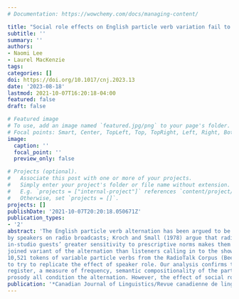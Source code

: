```yaml
---
# Documentation: https://wowchemy.com/docs/managing-content/

title: "Social role effects on English particle verb variation fail to replicate"
subtitle: ''
summary: ''
authors:
- Naomi Lee
- Laurel MacKenzie
tags:
categories: []
doi: https://doi.org/10.1017/cnj.2023.13
date: '2023-08-18'
lastmod: 2021-10-07T16:20:18-04:00
featured: false
draft: false

# Featured image
# To use, add an image named `featured.jpg/png` to your page's folder.
# Focal points: Smart, Center, TopLeft, Top, TopRight, Left, Right, BottomLeft, Bottom, BottomRight.
image:
  caption: ''
  focal_point: ''
  preview_only: false

# Projects (optional).
#   Associate this post with one or more of your projects.
#   Simply enter your project's folder or file name without extension.
#   E.g. `projects = ["internal-project"]` references `content/project/deep-learning/index.md`.
#   Otherwise, set `projects = []`.
projects: []
publishDate: '2021-10-07T20:20:18.050671Z'
publication_types:
- '2'
abstract: 'The English particle verb alternation has been argued to be sensitive to the social role occupiedby speakers on radio broadcasts; Kroch and Small (1978) argue that radio show hosts andin-studio guests’ greater sensitivity to prescriptive norms makes them more likely to use thejoined variant of the alternation than listeners calling in to the show. This study analyzes10,521 tokens of variable particle verbs from the RadioTalk Corpus (Beeferman et al. 2019)to try to replicate the effect of speaker role. Our analysis confirms that direct object length,register, a measure of frequency, semantic compositionality of the particle verb, and the particle’sprosody all condition the alternation. However, the effect of social role does not replicate.'
publication: '*Canadian Journal of Linguistics/Revue canadienne de linguistique* 68(2):329--343'
---
```

